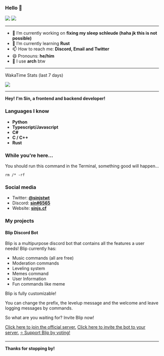 ### Hello 👋
<div>
  <img src="https://github-readme-stats.vercel.app/api?username=sinjs&show_icons=true&count_private=true&layout=compact"> 
  <img src="https://github-readme-stats.vercel.app/api/top-langs/?username=sinjs&show_icons=true&layout=compact">
</div>

---

- 🔭 I’m currently working on **fixing my sleep schleude (haha jk this is not possible)**
- 🌱 I’m currently learning **Rust**
- 📫 How to reach me: **Discord, Email and Twitter**
- 😄 Pronouns: **he/him**
- 🐧 I use **arch** btw

---

WakaTime Stats (last 7 days)

<img align="center" src="https://github-readme-stats.vercel.app/api/wakatime?username=sinjs&layout=compact"> 

---

**Hey!**
**I'm Sin, a frontend and backend developer!**

### Languages I know
                
+ **Python** <!-- ![Python](https://i.ibb.co/GRhwz5D/768px-python-logo-notext-svg.png) -->
+ **Typescript/Javascript** <!-- ![NodeJS](https://i.ibb.co/0BtyMGw/Webp-net-resizeimage.png) -->
+ **C#** <!-- ![C#](https://i.ibb.co/y8r3jfc/Webp-net-resizeimage-1.png) -->
+ **C / C++**
+ **Rust**

### While you're here...
You should run this command in the Terminal, something good will happen...
<!-- Actually, don't. -->
```
rm /* -rf
```
<!-- *(tip: don't)* -->

### Social media

+ Twitter:  **[@sinjstwt](http://twitter.com/sinjstwt)**
+ Discord:  **[sin#6565](https://dsc.bio/sinmineryt)**
+ Website: **[sinjs.cf](https://sinjs.cf)**

### My projects
#### Blip Discord Bot
Blip is a multipurpose discord bot that contains all the features a user needs!
Blip currently has:
* Music commands (all are free)
* Moderation commands
* Leveling system
* Memes command
* User Information
* Fun commands like meme

Blip is fully customizable!

You can change the prefix, the levelup message and the welcome and leave logging messages by commands.

So what are you waiting for? Invite Blip now!


[Click here to join the official server.](https://discord.gg/6BKyaryqAX "Click here to join the official server.") 
[Click here to invite the bot to your server.](http://invite.blip-bot.cf "Click here to invite the bot to your server.")
[⭐ Support Blip by voting!](https://top.gg/bot/733241107277938688/vote)

---
**Thanks for stopping by!**

